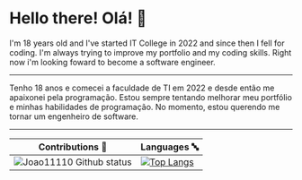 # Hello there! Olá! 👋
I'm 18 years old and I've started IT College in 2022 and since then I fell for coding. I'm always trying to improve my portfolio and my coding skills. Right now i'm looking foward to become a software engineer.
___
Tenho 18 anos e comecei a faculdade de TI em 2022 e desde então me apaixonei pela programação. Estou sempre tentando melhorar meu portfólio e minhas habilidades de programação. No momento, estou querendo me tornar um engenheiro de software.
___
|Contributions 📖 |Languages 🔤 |
|---|---|
|![Joao11110 Github status](https://github-readme-stats.vercel.app/api?username=Joao11110&show_icons=true&theme=transparent) |[![Top Langs](https://github-readme-stats.vercel.app/api/top-langs/?username=Joao11110&layout=compact)](https://github.com/dracula/github-readme-stats) |
